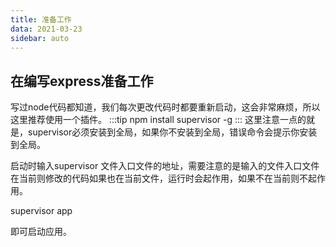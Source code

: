 ```yaml
---
title: 准备工作
data: 2021-03-23
sidebar: auto
---
```

## 在编写express准备工作
写过node代码都知道，我们每次更改代码时都要重新启动，这会非常麻烦，所以这里推荐使用一个插件。
:::tip
npm install supervisor -g
:::
这里注意一点的就是，supervisor必须安装到全局，如果你不安装到全局，错误命令会提示你安装到全局。

启动时输入supervisor 文件入口文件的地址，需要注意的是输入的文件入口文件在当前则修改的代码如果也在当前文件，运行时会起作用，如果不在当前则不起作用。

supervisor app

即可启动应用。